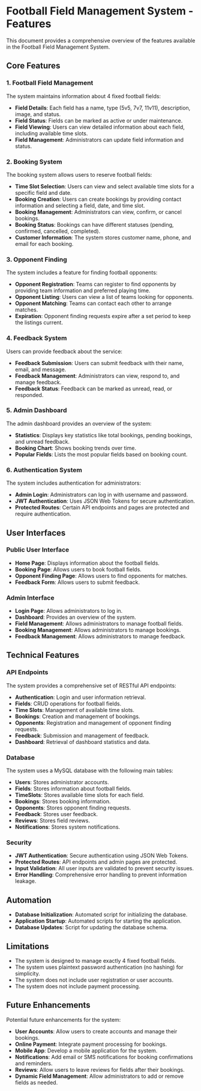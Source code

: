 # Football Field Management System - Features

This document provides a comprehensive overview of the features available in the Football Field Management System.

## Core Features

### 1. Football Field Management

The system maintains information about 4 fixed football fields:

- **Field Details**: Each field has a name, type (5v5, 7v7, 11v11), description, image, and status.
- **Field Status**: Fields can be marked as active or under maintenance.
- **Field Viewing**: Users can view detailed information about each field, including available time slots.
- **Field Management**: Administrators can update field information and status.

### 2. Booking System

The booking system allows users to reserve football fields:

- **Time Slot Selection**: Users can view and select available time slots for a specific field and date.
- **Booking Creation**: Users can create bookings by providing contact information and selecting a field, date, and time slot.
- **Booking Management**: Administrators can view, confirm, or cancel bookings.
- **Booking Status**: Bookings can have different statuses (pending, confirmed, cancelled, completed).
- **Customer Information**: The system stores customer name, phone, and email for each booking.

### 3. Opponent Finding

The system includes a feature for finding football opponents:

- **Opponent Registration**: Teams can register to find opponents by providing team information and preferred playing time.
- **Opponent Listing**: Users can view a list of teams looking for opponents.
- **Opponent Matching**: Teams can contact each other to arrange matches.
- **Expiration**: Opponent finding requests expire after a set period to keep the listings current.

### 4. Feedback System

Users can provide feedback about the service:

- **Feedback Submission**: Users can submit feedback with their name, email, and message.
- **Feedback Management**: Administrators can view, respond to, and manage feedback.
- **Feedback Status**: Feedback can be marked as unread, read, or responded.

### 5. Admin Dashboard

The admin dashboard provides an overview of the system:

- **Statistics**: Displays key statistics like total bookings, pending bookings, and unread feedback.
- **Booking Chart**: Shows booking trends over time.
- **Popular Fields**: Lists the most popular fields based on booking count.

### 6. Authentication System

The system includes authentication for administrators:

- **Admin Login**: Administrators can log in with username and password.
- **JWT Authentication**: Uses JSON Web Tokens for secure authentication.
- **Protected Routes**: Certain API endpoints and pages are protected and require authentication.

## User Interfaces

### Public User Interface

- **Home Page**: Displays information about the football fields.
- **Booking Page**: Allows users to book football fields.
- **Opponent Finding Page**: Allows users to find opponents for matches.
- **Feedback Form**: Allows users to submit feedback.

### Admin Interface

- **Login Page**: Allows administrators to log in.
- **Dashboard**: Provides an overview of the system.
- **Field Management**: Allows administrators to manage football fields.
- **Booking Management**: Allows administrators to manage bookings.
- **Feedback Management**: Allows administrators to manage feedback.

## Technical Features

### API Endpoints

The system provides a comprehensive set of RESTful API endpoints:

- **Authentication**: Login and user information retrieval.
- **Fields**: CRUD operations for football fields.
- **Time Slots**: Management of available time slots.
- **Bookings**: Creation and management of bookings.
- **Opponents**: Registration and management of opponent finding requests.
- **Feedback**: Submission and management of feedback.
- **Dashboard**: Retrieval of dashboard statistics and data.

### Database

The system uses a MySQL database with the following main tables:

- **Users**: Stores administrator accounts.
- **Fields**: Stores information about football fields.
- **TimeSlots**: Stores available time slots for each field.
- **Bookings**: Stores booking information.
- **Opponents**: Stores opponent finding requests.
- **Feedback**: Stores user feedback.
- **Reviews**: Stores field reviews.
- **Notifications**: Stores system notifications.

### Security

- **JWT Authentication**: Secure authentication using JSON Web Tokens.
- **Protected Routes**: API endpoints and admin pages are protected.
- **Input Validation**: All user inputs are validated to prevent security issues.
- **Error Handling**: Comprehensive error handling to prevent information leakage.

## Automation

- **Database Initialization**: Automated script for initializing the database.
- **Application Startup**: Automated scripts for starting the application.
- **Database Updates**: Script for updating the database schema.

## Limitations

- The system is designed to manage exactly 4 fixed football fields.
- The system uses plaintext password authentication (no hashing) for simplicity.
- The system does not include user registration or user accounts.
- The system does not include payment processing.

## Future Enhancements

Potential future enhancements for the system:

- **User Accounts**: Allow users to create accounts and manage their bookings.
- **Online Payment**: Integrate payment processing for bookings.
- **Mobile App**: Develop a mobile application for the system.
- **Notifications**: Add email or SMS notifications for booking confirmations and reminders.
- **Reviews**: Allow users to leave reviews for fields after their bookings.
- **Dynamic Field Management**: Allow administrators to add or remove fields as needed.
